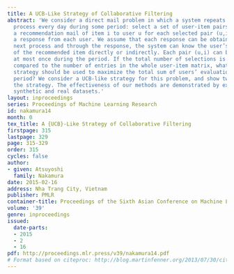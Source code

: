 ```yaml
---
title: A UCB-Like Strategy of Collaborative Filtering
abstract: 'We consider a direct mail problem in which a system repeats the following
  process every day during some period: select a set of user-item pairs (u,i), send
  a recommendation mail of item i to user u for each selected pair (u,i), and receive
  a response from each user. We assume that each response can be obtained before the
  next process and through the response, the system can know the user’s evaluation
  of the recommended item directly or indirectly. Each pair (u,i) can be selected
  at most once during the period. If the total number of selections is very small
  compared to the number of entries in the whole user-item matrix, what selection
  strategy should be used to maximize the total sum of users’ evaluations during the
  period? We consider a UCB-like strategy for this problem, and show two methods using
  the strategy. The effectiveness of our methods are demonstrated by experiments using
  synthetic and real datasets.'
layout: inproceedings
series: Proceedings of Machine Learning Research
id: nakamura14
month: 0
tex_title: A {UCB}-Like Strategy of Collaborative Filtering
firstpage: 315
lastpage: 329
page: 315-329
order: 315
cycles: false
author:
- given: Atsuyoshi
  family: Nakamura
date: 2015-02-16
address: Nha Trang City, Vietnam
publisher: PMLR
container-title: Proceedings of the Sixth Asian Conference on Machine Learning
volume: '39'
genre: inproceedings
issued:
  date-parts:
  - 2015
  - 2
  - 16
pdf: http://proceedings.mlr.press/v39/nakamura14.pdf
# Format based on citeproc: http://blog.martinfenner.org/2013/07/30/citeproc-yaml-for-bibliographies/
---
```

